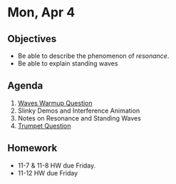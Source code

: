 
Mon, Apr 4  
=========      
  
Objectives    
------------    
- Be able to describe the phenomenon of *resonance*.
- Be able to explain standing waves 
   
Agenda      
---------      
1. [Waves Warmup Question](https://avon.schoology.com/page/5527386336)
2. Slinky Demos and Interference Animation
3. Notes on Resonance and Standing Waves
4. [Trumpet Question]()
  
Homework    
-------------      
  
- 11-7 & 11-8 HW due Friday.  
- 11-12 HW due Friday
<!--stackedit_data:
eyJoaXN0b3J5IjpbMTcxMTkwOTk2MywtNDE3MTQwODk0LC0xMj
U1MDgxMzY2LC04MzI0ODA0MTYsLTE2ODg2MDI5MjcsLTMyMzE4
Mzg4MywtNTExMzc0OTk4LC04NDQxODk2MDIsLTEzNjI4NDExMz
gsMTA0ODExOTgzNSw5MDE4NTc0NCwtMTU4MDA4MzU4OSwxMzEx
NzcwOTI3LDIxMjc3MDkyMzEsLTE3NzMyNTEwNiwzOTYzNjk1NT
AsLTYzNzc2NzcyMCw2NDAxNjQ1OTYsNTQ2MjU1OTM2LC0xNzMw
MzgzMTc0XX0=
-->
